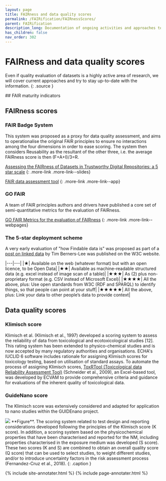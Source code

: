 ```yaml
---
layout: page
title: FAIRness and data quality scores
permalink: /FAIRification/FAIRnessScores/
parent: FAIRification
description_long: Documentation of ongoing activities and approaches to evaluate the FAIRness and quality of datasets. 
has_children: false
nav_order: 302
---
```


# FAIRness and data quality scores
Even if quality evaluation of datasets is a highly active area of research, we will cover current approaches and try to stay up-to-date with the information. 
{: .source }

<!-->## FAIR maturity indicators</--->

## FAIRness scores
### FAIR Badge System
This system was proposed as a proxy for data quality assessment, and aims to operationalise the original FAIR principles to ensure no interactions among the four dimensions in order to ease scoring. The system then considers Reusability as the resultant of the other three, i.e. the average FAIRness score is then (F+A+I)/3=R.

[Assessing the FAIRness of Datasets in Trustworthy Digital Repositories: a 5 star scale](https://indico.cern.ch/event/588219/contributions/2384979/attachments/1426152/2188462/Dillo_Doorn_-_Assessing_FAIRness_CERN_Geneva_13-03-2017-3.pdf)
{: .more-link .more-link--slides}

[FAIR data assessment tool](http://blog.ukdataservice.ac.uk/fair-data-assessment-tool/)
{: .more-link .more-link--app}

### GO FAIR
A team of FAIR principles authors and drivers have published a core set of semi-quantitative metrics for the evaluation of FAIRness.

[GO FAIR Metrics for the evaluation of FAIRness](https://www.go-fair.org/2017/12/11/metrics-evaluation-fairness/)
{: .more-link .more-link--webpages}

### The 5-star deployment scheme
A very early evaluation of "how Findable data is" was proposed as part of a [post on linked data](https://www.w3.org/DesignIssues/LinkedData.html) by Tim Berners-Lee was published on the W3C website.

|---|---|
|★| Available on the web (whatever format) but with an open licence, to be Open Data|
|★★| Available as machine-readable structured data (e.g. excel instead of image scan of a table)|
|★★★| As (2) plus non-proprietary format (e.g. CSV instead of Microsoft Excel)|
|★★★★| All the above, plus: Use open standards from W3C (RDF and SPARQL) to identify things, so that people can point at your stuff|
|★★★★★| All the above, plus: Link your data to other people’s data to provide context|

## Data quality scores
### Klimisch score
Klimisch et al. (Klimisch et al., 1997) developed a scoring system to assess the reliability of data from toxicological and ecotoxicological studies [12]. This rating system has been extended to physico-chemical studies and is now accepted by many regulatory authorities and organisations. ECHA's IUCLID 6 software includes rationale for assigning Klimisch scores for toxicology testing, based on utilisation of standard assays. To automate the process of assigning Klimisch scores, [ToxRTool (Toxicological data Reliability Assessment Tool)](https://ec.europa.eu/jrc/en/scientific-tool/toxrtool-toxicological-data-reliability-assessment-tool) (Schneider et al., 2009), an Excel-based tool, was developed by ECVAM to provide comprehensive criteria and guidance for evaluations of the inherent quality of toxicological data.

### GuideNano score
The Klimisch score was extensively considered and adapted for application to nano studies within the GUIDEnano project. 

<img src="{{ site.baseurl }}/images/FAIRification/GuideNano-Scoring.png" />
**Figure**. The scoring system related to test design and reporting considerations developed following the principles of
the Klimisch score (K score). In addition, a scoring system based on the physicochemical properties that have been
characterised and reported for the NM, including properties characterised in the exposure medium was developed (S
score). These two scores (K and S) are combined to obtain an overall quality score (Q score) that can be used to select
studies, to weight different studies, and/or to introduce uncertainty factors in the risk assessment process (Fernandez-Cruz et al., 2018).
{: .caption }

<script src="/user-handbook/assets/js/annotater.js"></script>
{% include site-annotater.html %}
{% include page-annotater.html %}

